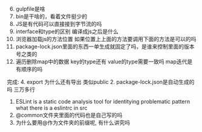 6. gulpfile是啥
3. bin是干啥的，看着文件挺少的
4. JS是有代码可以直接接到字节流的吗
5. interface和type的区别 编译成js之后是什么
6. 浏览器加载js的方法位置
   如果位置上上面的方法要调用下面的方法是可以的吗
7. package-lock.json里面的东西一单生成就固定了吗，是谁来控制里面的版本号之类的   
8. 遍历删除map中的数据
   key的type还有 value的type需要一致吗
   map迭代是有顺序的吗
   
完成:
4. export 为什么还有导出 类似public
2. package-lock.json是自动生成的吗 三万多行
1. ESLint
   is a static code analysis tool for identitying problematic pattern
   what there is a eslintrc in src   
5. @common文件夹里面的代码也是自己写的吗   
1. 为什么要用@作为文件夹的前缀呢, 有什么讲究吗